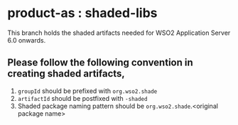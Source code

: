 # product-as : shaded-libs

This branch holds the shaded artifacts needed for WSO2 Application Server 6.0 onwards.

## Please follow the following convention in creating shaded artifacts,
1. `groupId` should be prefixed with `org.wso2.shade`
2. `artifactId` should be postfixed with `-shaded`
3. Shaded package naming pattern should be `org.wso2.shade`.\<original package name\>
